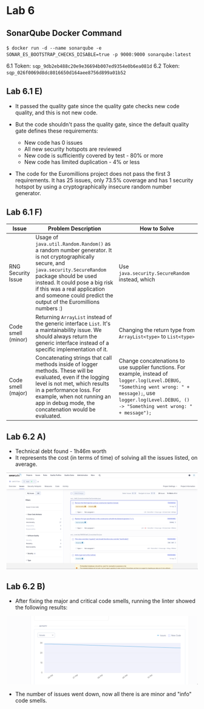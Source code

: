# Lab 6

## SonarQube Docker Command

`$ docker run -d --name sonarqube -e SONAR_ES_BOOTSTRAP_CHECKS_DISABLE=true -p 9000:9000 sonarqube:latest`

6.1 Token: `sqp_9db2eb488c20e9e36694b007ed9354e0b6ea081d` 
6.2 Token: `sqp_026f0069d8dc8016650d164aee8756d899a01b52`

## Lab 6.1 E)

- It passed the quality gate since the quality gate checks new code quality, and this is not new code.
- But the code shouldn't pass the quality gate, since the default quality gate defines these requirements:
    - New code has 0 issues
    - All new security hotspots are reviewed
    - New code is sufficiently covered by test - 80% or more
    - New code has limited duplication - 4% or less

- The code for the Euromillions project does not pass the first 3 requirements. It has 25 issues, only 73.5% coverage and has 1 security hotspot by using a cryptographically insecure random number generator.


## Lab 6.1 F)

| **Issue**     |**Problem Description**  | **How to Solve**  |
|---------------- | --------------- | --------------- |
| RNG Security Issue | Usage of `java.util.Random.Random()` as a random number generator. It is not cryptographically secure, and `java.security.SecureRandom` package should be used instead. It could pose a big risk if this was a real application and someone could predict the output of the Euromillions numbers :) | Use `java.security.SecureRandom` instead, which |
| Code smell (minor) | Returning `ArrayList` instead of the generic interface `List`. It's a maintainability issue. We should always return the generic interface instead of a specific implementation of it.  | Changing the return type from `ArrayList<type>` to `List<type>` |
| Code smell (major) | Concatenating strings that call methods inside of logger methods. These will be evaluated, even if the logging level is not met, which results in a performance loss. For example, when not running an app in debug mode, the concatenation would be evaluated. | Change concatenations to use supplier functions. For example, instead of `logger.log(Level.DEBUG, "Something went wrong: " + message);`, use `logger.log(Level.DEBUG, () -> "Something went wrong: " + message");`|

## Lab 6.2 A)

- Technical debt found - 1h46m worth
- It represents the cost (in terms of time) of solving all the issues listed, on average.

![Technical Debt](assets/technical_debt.png)

## Lab 6.2 B)

- After fixing the major and critical code smells, running the linter showed the following results:

![Issues After Fixes](assets/issues_after_fix.png)

- The number of issues went down, now all there is are minor and "info" code smells.